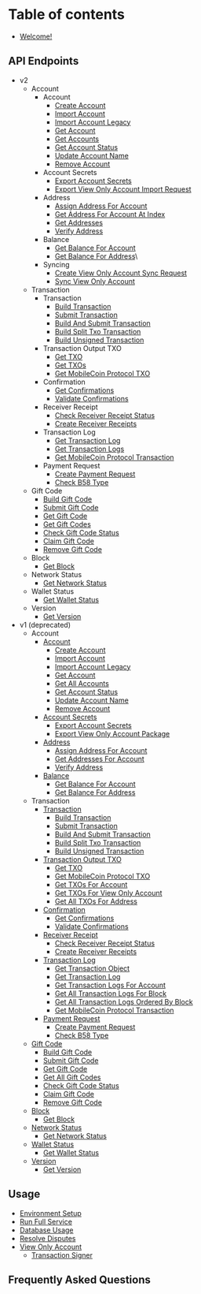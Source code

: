 # Table of contents

* [Welcome!](README.md)

## API Endpoints
* v2
  * Account
    * Account
      * [Create Account](api-endpoints/v2/create_account.md)
      * [Import Account](api-endpoints/v2/import_account.md)
      * [Import Account Legacy](api-endpoints/v2/import\_account\_from\_legacy\_root\_entropy.md)
      * [Get Account](api-endpoints/v2/get\_account.md)
      * [Get Accounts](api-endpoints/v2/get_accounts.md)
      * [Get Account Status](api-endpoints/v2/get\_account\_status.md)
      * [Update Account Name](api-endpoints/v2/update\_account\_name.md)
      * [Remove Account](api-endpoints/v2/remove\_account.md)
    * Account Secrets
      * [Export Account Secrets](api-endpoints/v2/export\_account\_secrets.md)
      * [Export View Only Account Import Request](api-endpoints/v2/export\_view\_only\_account\_import_request.md)
    * Address
      * [Assign Address For Account](api-endpoints/v2/assign\_address\_for\_account.md)
      * [Get Address For Account At Index](api-endpoints/v2/get_address_for_account_at_index.md)
      * [Get Addresses](api-endpoints/v2/get_addresses.md)
      * [Verify Address](api-endpoints/v2/verify\_address.md)
    * Balance
      * [Get Balance For Account](api-endpoints/v2/get\_balance\_for\_account.md)
      * [Get Balance For Address](api-endpoints/v2/get\_balance\_for\_address.md)\
    * Syncing
      * [Create View Only Account Sync Request](api-endpoints/v2/create_view_only_account_sync_request.md)
      * [Sync View Only Account](api-endpoints/v2/sync_view_only_account.md)
  * Transaction
    * Transaction
      * [Build Transaction](api-endpoints/v2/build\_transaction.md)
      * [Submit Transaction](api-endpoints/v2/submit\_transaction.md)
      * [Build And Submit Transaction](api-endpoints/v2/build\_and\_submit\_transaction.md)
      * [Build Split Txo Transaction](api-endpoints/v2/build\_split\_txo\_transaction.md)
      * [Build Unsigned Transaction](api-endpoints/v2/build\_unsigned\_transaction.md)
    * Transaction Output TXO
      * [Get TXO](api-endpoints/v2/get\_txo.md)
      * [Get TXOs](api-endpoints/v2/get_txos.md)
      * [Get MobileCoin Protocol TXO](api-endpoints/v2/get\_mc\_protocol\_txo.md)
    * Confirmation
      * [Get Confirmations](api-endpoints/v2/get\_confirmations.md)
      * [Validate Confirmations](api-endpoints/v2/validate\_confirmation.md)
    * Receiver Receipt
      * [Check Receiver Receipt Status](api-endpoints/v2/check\_receiver\_receipt\_status.md)
      * [Create Receiver Receipts](api-endpoints/v2/create\_receiver\_receipts.md)
    * Transaction Log
      * [Get Transaction Log](api-endpoints/v2/get\_transaction\_log.md)
      * [Get Transaction Logs](api-endpoints/v2/get_transaction_logs.md)
      * [Get MobileCoin Protocol Transaction](api-endpoints/v2/get\_mc\_protocol\_transaction.md)
    * Payment Request
      * [Create Payment Request](api-endpoints/v2/create\_payment\_request.md)
      * [Check B58 Type](api-endpoints/v2/check\_b58\_type.md)
  * Gift Code
    * [Build Gift Code](api-endpoints/v2/build\_gift\_code.md)
    * [Submit Gift Code](api-endpoints/v2/submit\_gift\_code.md)
    * [Get Gift Code](api-endpoints/v2/get\_gift\_code.md)
    * [Get Gift Codes](api-endpoints/v2/get_gift_codes.md)
    * [Check Gift Code Status](api-endpoints/v2/check\_gift\_code\_status.md)
    * [Claim Gift Code](api-endpoints/v2/claim\_gift\_code.md)
    * [Remove Gift Code](api-endpoints/v2/remove\_gift\_code.md)
  * Block
    * [Get Block](api-endpoints/v2/get\_block.md)
  * Network Status
    * [Get Network Status](api-endpoints/v2/get\_network\_status.md)
  * Wallet Status
    * [Get Wallet Status](api-endpoints/v2/get\_wallet\_status.md)
  * Version
    * [Get Version](api-endpoints/v2/version.md)
* v1 (deprecated)
  * Account
    * [Account](accounts/account/README.md)
      * [Create Account](accounts/account/create\_account.md)
      * [Import Account](accounts/account/import\_account.md)
      * [Import Account Legacy](accounts/account/import\_account\_from\_legacy\_root\_entropy-deprecated.md)
      * [Get Account](accounts/account/get\_account.md)
      * [Get All Accounts](accounts/account/get\_all\_accounts.md)
      * [Get Account Status](accounts/account/get\_account\_status.md)
      * [Update Account Name](accounts/account/update\_account\_name.md)
      * [Remove Account](accounts/account/remove\_account.md)
    * [Account Secrets](accounts/account-secrets/README.md)
      * [Export Account Secrets](accounts/account-secrets/export\_account\_secrets.md)
      * [Export View Only Account Package](accounts/account-secrets/export\_view\_only\_account\_package.md)
    * [Address](accounts/address/README.md)
      * [Assign Address For Account](accounts/address/assign\_address\_for\_account.md)
      * [Get Addresses For Account](accounts/address/get\_addresses\_for\_account.md)
      * [Verify Address](accounts/address/verify\_address.md)
    * [Balance](accounts/balance/README.md)
      * [Get Balance For Account](accounts/balance/get\_balance\_for\_account.md)
      * [Get Balance For Address](accounts/balance/get\_balance\_for\_address.md)
  * Transaction
    * [Transaction](transactions/transaction/README.md)
      * [Build Transaction](transactions/transaction/build\_transaction.md)
      * [Submit Transaction](transactions/transaction/submit\_transaction.md)
      * [Build And Submit Transaction](transactions/transaction/build\_and\_submit\_transaction.md)
      * [Build Split Txo Transaction](transactions/transaction/build\_split\_txo\_transaction.md)
      * [Build Unsigned Transaction](transactions/transaction/build\_unsigned\_transaction.md)
    * [Transaction Output TXO](transactions/txo/README.md)
      * [Get TXO](transactions/txo/get\_txo.md)
      * [Get MobileCoin Protocol TXO](transactions/txo/get\_mc\_protocol\_txo.md)
      * [Get TXOs For Account](transactions/txo/get\_txos\_for\_account.md)
      * [Get TXOs For View Only Account](transactions/txo/get\_txos\_for\_view\_only\_account.md)
      * [Get All TXOs For Address](transactions/txo/get\_txo\_object.md)
    * [Confirmation](transactions/transaction-confirmation/README.md)
      * [Get Confirmations](transactions/transaction-confirmation/get\_confirmations.md)
      * [Validate Confirmations](transactions/transaction-confirmation/validate\_confirmation.md)
    * [Receiver Receipt](transactions/transaction-receipt/README.md)
      * [Check Receiver Receipt Status](transactions/transaction-receipt/check\_receiver\_receipt\_status.md)
      * [Create Receiver Receipts](transactions/transaction-receipt/create\_receiver\_receipts.md)
    * [Transaction Log](transactions/transaction-log/README.md)
      * [Get Transaction Object](transactions/transaction-log/get\_transaction\_object.md)
      * [Get Transaction Log](transactions/transaction-log/get\_transaction\_log.md)
      * [Get Transaction Logs For Account](transactions/transaction-log/get\_transaction\_logs\_for\_account.md)
      * [Get All Transaction Logs For Block](transactions/transaction-log/get\_all\_transaction\_logs\_for\_block.md)
      * [Get All Transaction Logs Ordered By Block](transactions/transaction-log/get\_all\_transaction\_logs\_ordered\_by\_block.md)
      * [Get MobileCoin Protocol Transaction](transactions/transaction-log/get\_mc\_protocol\_transaction.md)
    * [Payment Request](transactions/payment-request/README.md)
      * [Create Payment Request](transactions/payment-request/create\_payment\_request.md)
      * [Check B58 Type](transactions/payment-request/check\_b58\_type.md)
  * [Gift Code](gift-codes/gift-code/README.md)
    * [Build Gift Code](gift-codes/gift-code/build\_gift\_code.md)
    * [Submit Gift Code](gift-codes/gift-code/submit\_gift\_code.md)
    * [Get Gift Code](gift-codes/gift-code/get\_gift\_code.md)
    * [Get All Gift Codes](gift-codes/gift-code/get\_all\_gift\_codes.md)
    * [Check Gift Code Status](gift-codes/gift-code/check\_gift\_code\_status.md)
    * [Claim Gift Code](gift-codes/gift-code/claim\_gift\_code.md)
    * [Remove Gift Code](gift-codes/gift-code/remove\_gift\_code.md)
  * [Block](other/block/README.md)
    * [Get Block](other/block/get\_block.md)
  * [Network Status](other/network-status/README.md)
    * [Get Network Status](other/network-status/get\_network\_status.md)
  * [Wallet Status](other/wallet-status/README.md)
    * [Get Wallet Status](other/wallet-status/get\_wallet\_status.md)
  * [Version](other/version/README.md)
    * [Get Version](other/version/version.md)

## Usage

* [Environment Setup](tutorials/environment-setup.md)
* [Run Full Service](tutorials/receive-mob.md)
* [Database Usage](tutorials/database-usage.md)
* [Resolve Disputes](tutorials/resolve-disputes.md)
* [View Only Account](usage/view-only-account/README.md)
  * [Transaction Signer](usage/view-only-account/transaction-signer.md)

## Frequently Asked Questions

